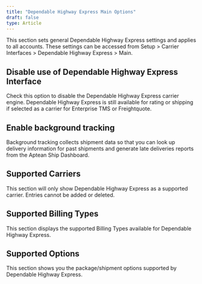 ```yaml
---
title: "Dependable Highway Express Main Options"
draft: false
type: Article
---
```


This section sets general Dependable Highway Express settings and applies to all accounts. These settings can be accessed from Setup > Carrier Interfaces > Dependable Highway Express > Main.
## Disable use of Dependable Highway Express Interface


Check this option to disable the Dependable Highway Express carrier engine. Dependable Highway Express is still available for rating or shipping if selected as a carrier for Enterprise TMS or Freightquote.


## Enable background tracking


Background tracking collects shipment data so that you can look up delivery information for past shipments and generate late deliveries reports from the Aptean Ship Dashboard.


## Supported Carriers


This section will only show Dependable Highway Express as a supported carrier. Entries cannot be added or deleted.
## Supported Billing Types


This section displays the supported Billing Types available for Dependable Highway Express.
## Supported Options


This section shows you the package/shipment options supported by Dependable Highway Express.

